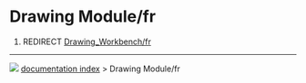# Drawing Module/fr
1.  REDIRECT [Drawing_Workbench/fr](Drawing_Workbench/fr.md)



---
![](images/Right_arrow.png) [documentation index](../README.md) > Drawing Module/fr
